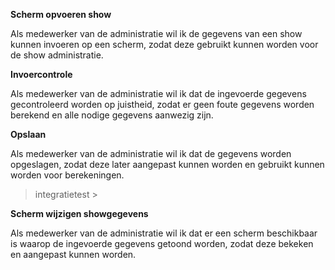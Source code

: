 **Scherm opvoeren show**

Als medewerker van de administratie wil ik de gegevens van een show kunnen invoeren op een scherm, zodat deze gebruikt kunnen worden voor de show administratie.

**Invoercontrole**

Als medewerker van de administratie wil ik dat de ingevoerde gegevens gecontroleerd worden op juistheid, zodat er geen foute gegevens worden berekend en alle nodige gegevens aanwezig zijn.

**Opslaan**

Als medewerker van de administratie wil ik dat de gegevens worden opgeslagen, zodat deze later aangepast kunnen worden en gebruikt kunnen worden voor berekeningen.

> integratietest >

**Scherm wijzigen showgegevens**

Als medewerker van de administratie wil ik dat er een scherm beschikbaar is waarop de ingevoerde gegevens getoond worden, zodat deze bekeken en aangepast kunnen worden.

